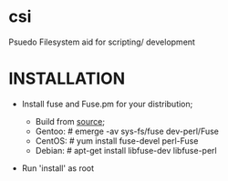 csi
===

Psuedo Filesystem aid for scripting/ development


INSTALLATION
============

* Install fuse and Fuse.pm for your distribution;
  * Build from [source](http://fuse.sourceforge.net/ "Fuse at Sourceforge");
  * Gentoo:  # emerge -av sys-fs/fuse dev-perl/Fuse
  * CentOS:  # yum install fuse-devel perl-Fuse
  * Debian:  # apt-get install libfuse-dev libfuse-perl

* Run 'install' as root